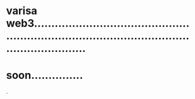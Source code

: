 # varisa web3.........................................................................................................................
# soon...............
.
